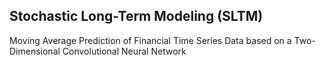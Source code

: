 ## Stochastic Long-Term Modeling (SLTM)

Moving Average Prediction of Financial Time Series Data based on a Two-Dimensional Convolutional Neural Network 
